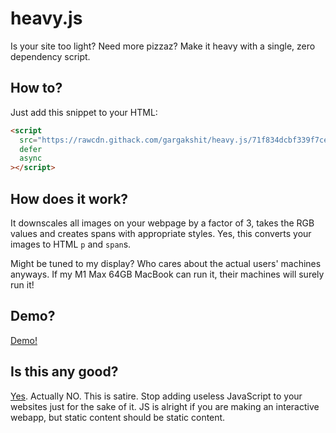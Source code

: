 # heavy.js

Is your site too light? Need more pizzaz?
Make it heavy with a single, zero dependency script.

## How to?

Just add this snippet to your HTML:

```html
<script
  src="https://rawcdn.githack.com/gargakshit/heavy.js/71f834dcbf339f7cee0e4ec403f5b183e14a6082/heavy.js"
  defer
  async
></script>
```

## How does it work?

It downscales all images on your webpage by a factor of 3, takes the RGB values
and creates spans with appropriate styles. Yes, this converts your images to
HTML `p` and `span`s.

Might be tuned to my display? Who cares about the actual users' machines
anyways. If my M1 Max 64GB MacBook can run it, their machines will surely run
it!

## Demo?

[Demo!](https://gargakshit.github.io/heavy.js/demo.html)

## Is this any good?

[Yes](https://news.ycombinator.com/item?id=3067434). Actually NO. This is
satire. Stop adding useless JavaScript to your websites just for the sake of it.
JS is alright if you are making an interactive webapp, but static content
should be static content.
